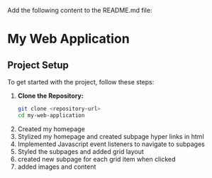 Add the following content to the README.md file:
# My Web Application
## Project Setup
To get started with the project, follow these steps:
1. **Clone the Repository:**
   ```sh
   git clone <repository-url>
   cd my-web-application

2. Created my homepage 
3. Stylized my homepage and created subpage hyper links in html 
5. Implemented Javascript event listeners to navigate to subpages
6. Styled the subpages and added grid layout 
7. created new subpage for each grid item when clicked 
8. added images and content 

